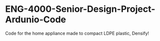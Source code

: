 # ENG-4000-Senior-Design-Project-Ardunio-Code
Code for the home appliance made to compact LDPE plastic, Densify!
